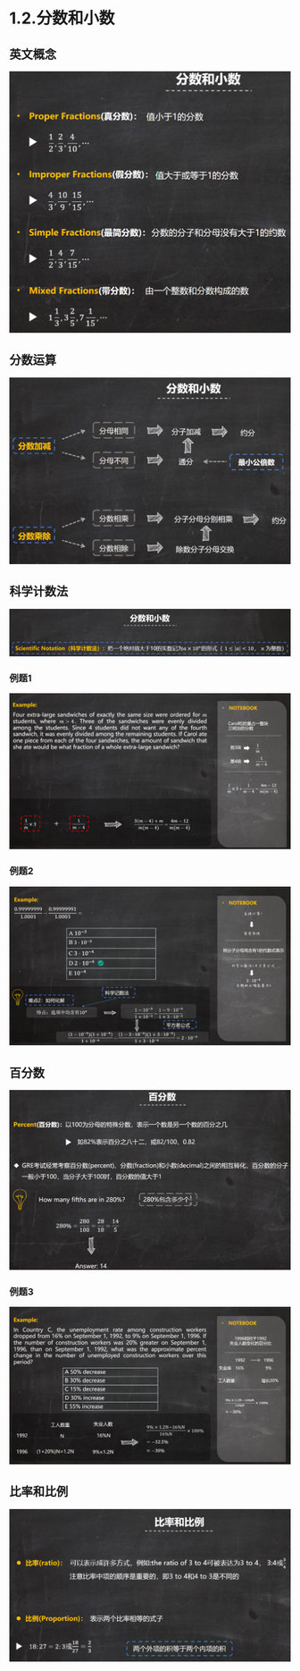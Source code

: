 # 1.2.分数和小数
## 英文概念
![](_v_images/20201031163555361_23404.png)

## 分数运算

![](_v_images/20201031163703690_12243.png)

## 科学计数法
![](_v_images/20201031163833163_15814.png)


### 例题1
![](_v_images/20201031164341983_2725.png)

### 例题2
![](_v_images/20201031164656407_14162.png)

## 百分数
![](_v_images/20201031165250892_20762.png)

### 例题3
![](_v_images/20201031165735420_22339.png)

## 比率和比例
![](_v_images/20201031165854695_29050.png)